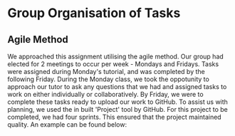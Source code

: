 # Group Organisation of Tasks

## Agile Method
We approached this assignment utilising the agile method. Our group had elected for 2 meetings to occur per week - Mondays and Fridays. Tasks were assigned during Monday's tutorial, and was completed by the following Friday. During the Monday class, we took the oppotunity to approach our tutor to ask any questions that we had and assigned tasks to work on either individually or collaboratively. By Friday, we were to complete these tasks ready to upload our work to GitHub. To assist us with planning, we used the in built 'Project' tool by GitHub. For this project to be completed, we had four sprints. This ensured that the project maintained quality. An example can be found below:




